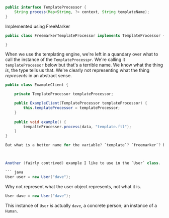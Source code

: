 
``` java
public interface TemplateProcessor {
    String process(Map<String, ?> context, String templateName);
}
```

Implemented using FreeMarker

``` java
public class FreemarkerTemplateProcessor implements TemplateProcessor {

}
```

When we use the templating engine, we're left in a quandary over what to call the instance of the `TemplateProcesspr`. We're calling it `templateProcessor` below but that's a terrible name. We know what the thing _is_, the type tells us that. We're clearly not representing what the thing _represents_ in an abstract sense.

``` java
public class ExampleClient {

	private TemplateProcessor templateProcessor;

	public ExampleClient(TemplateProcessor templateProcessor) {
		this.templateProcessor = templateProcessor;
	}
	
	public void example() {
		tempalteProcesser.process(data, "template.ftl");
	}
}

But what is a better name for the variable? `template`? `freemarker`? Both are better in the sense that the variable name represents what the thing actually represents not what it is. `tempalte` hints at something more as the second parameter is the actual "tempalte". `freemarker` isn't great becuase the `TemplateProcessor` could be anything, we could swap it out for Velocity for example.



Another (fairly contrived) example I like to use in the `User` class.  

``` java
User user = new User("dave");
```

Why not represent what the user object represents, not what it is.

``` java
User dave = new User("dave");
```

This instance of `User` _is_ actually `dave`, a concrete person; an instance of a `Human`.